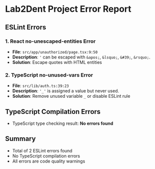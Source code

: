 # Lab2Dent Project Error Report

## ESLint Errors

### 1. React no-unescaped-entities Error
- **File**: `src/app/unauthorized/page.tsx:9:50`
- **Description**: `'` can be escaped with `&apos;`, `&lsquo;`, `&#39;`, `&rsquo;`.
- **Solution**: Escape quotes with HTML entities

### 2. TypeScript no-unused-vars Error  
- **File**: `src/lib/auth.ts:39:23`
- **Description**: `'_'` is assigned a value but never used.
- **Solution**: Remove unused variable `_` or disable ESLint rule

## TypeScript Compilation Errors
- TypeScript type checking result: **No errors found**

## Summary
- Total of 2 ESLint errors found
- No TypeScript compilation errors
- All errors are code quality warnings